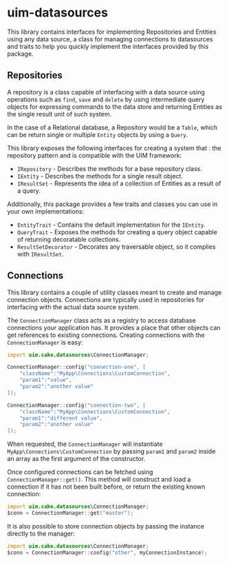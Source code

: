 # uim-datasources

This library contains interfaces for implementing Repositories and Entities using any data source,
a class for managing connections to datasources and traits to help you quickly implement the
interfaces provided by this package.

## Repositories

A repository is a class capable of interfacing with a data source using operations such as
`find`, `save` and  `delete` by using intermediate query objects for expressing commands to
the data store and returning Entities as the single result unit of such system.

In the case of a Relational database, a Repository would be a `Table`, which can be return single
or multiple `Entity` objects by using a `Query`.

This library exposes the following interfaces for creating a system that : the
repository pattern and is compatible with the UIM framework:

* `IRepository` - Describes the methods for a base repository class.
* `IEntity` - Describes the methods for a single result object.
* `IResultSet` - Represents the idea of a collection of Entities as a result of a query.

Additionally, this package provides a few traits and classes you can use in your own implementations:

* `EntityTrait` - Contains the default implementation for the `IEntity`.
* `QueryTrait` - Exposes the methods for creating a query object capable of returning decoratable collections.
* `ResultSetDecorator` - Decorates any traversable object, so it complies with `IResultSet`.


## Connections

This library contains a couple of utility classes meant to create and manage
connection objects. Connections are typically used in repositories for
interfacing with the actual data source system.

The `ConnectionManager` class acts as a registry to access database connections
your application has. It provides a place that other objects can get references
to existing connections. Creating connections with the `ConnectionManager` is
easy:

```d
import uim.cake.datasources\ConnectionManager;

ConnectionManager::config("connection-one", [
    "className":"MyApp\Connections\CustomConnection",
    "param1":"value",
    "param2":"another value"
]);

ConnectionManager::config("connection-two", [
    "className":"MyApp\Connections\CustomConnection",
    "param1":"different value",
    "param2":"another value"
]);
```

When requested, the `ConnectionManager` will instantiate
`MyApp\Connections\CustomConnection` by passing `param1` and `param2` inside an
array as the first argument of the constructor.

Once configured connections can be fetched using `ConnectionManager::get()`.
This method will construct and load a connection if it has not been built
before, or return the existing known connection:

```d
import uim.cake.datasources\ConnectionManager;
$conn = ConnectionManager::get("master");
```

It is also possible to store connection objects by passing the instance directly to the manager:

```d
import uim.cake.datasources\ConnectionManager;
$conn = ConnectionManager::config("other", myConnectionInstance);
```
